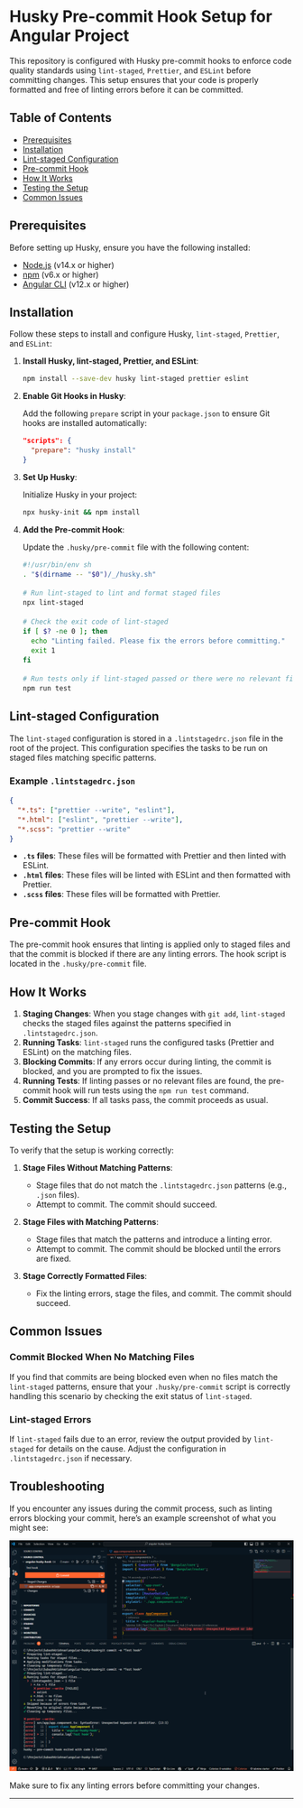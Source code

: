 # Husky Pre-commit Hook Setup for Angular Project

This repository is configured with Husky pre-commit hooks to enforce code quality standards using `lint-staged`, `Prettier`, and `ESLint` before committing changes. This setup ensures that your code is properly formatted and free of linting errors before it can be committed.

## Table of Contents

- [Prerequisites](#prerequisites)
- [Installation](#installation)
- [Lint-staged Configuration](#lint-staged-configuration)
- [Pre-commit Hook](#pre-commit-hook)
- [How It Works](#how-it-works)
- [Testing the Setup](#testing-the-setup)
- [Common Issues](#common-issues)

## Prerequisites

Before setting up Husky, ensure you have the following installed:

- [Node.js](https://nodejs.org/) (v14.x or higher)
- [npm](https://www.npmjs.com/) (v6.x or higher)
- [Angular CLI](https://angular.io/cli) (v12.x or higher)

## Installation

Follow these steps to install and configure Husky, `lint-staged`, `Prettier`, and `ESLint`:

1. **Install Husky, lint-staged, Prettier, and ESLint**:

   ```bash
   npm install --save-dev husky lint-staged prettier eslint
   ```

2. **Enable Git Hooks in Husky**:

   Add the following `prepare` script in your `package.json` to ensure Git hooks are installed automatically:

   ```json
   "scripts": {
     "prepare": "husky install"
   }
   ```

3. **Set Up Husky**:

   Initialize Husky in your project:

   ```bash
   npx husky-init && npm install
   ```

4. **Add the Pre-commit Hook**:

   Update the `.husky/pre-commit` file with the following content:

   ```bash
   #!/usr/bin/env sh
   . "$(dirname -- "$0")/_/husky.sh"

   # Run lint-staged to lint and format staged files
   npx lint-staged

   # Check the exit code of lint-staged
   if [ $? -ne 0 ]; then
     echo "Linting failed. Please fix the errors before committing."
     exit 1
   fi

   # Run tests only if lint-staged passed or there were no relevant files to lint
   npm run test
   ```

## Lint-staged Configuration

The `lint-staged` configuration is stored in a `.lintstagedrc.json` file in the root of the project. This configuration specifies the tasks to be run on staged files matching specific patterns.

### Example `.lintstagedrc.json`

```json
{
  "*.ts": ["prettier --write", "eslint"],
  "*.html": ["eslint", "prettier --write"],
  "*.scss": "prettier --write"
}
```

- **`.ts` files**: These files will be formatted with Prettier and then linted with ESLint.
- **`.html` files**: These files will be linted with ESLint and then formatted with Prettier.
- **`.scss` files**: These files will be formatted with Prettier.

## Pre-commit Hook

The pre-commit hook ensures that linting is applied only to staged files and that the commit is blocked if there are any linting errors. The hook script is located in the `.husky/pre-commit` file.

## How It Works

1. **Staging Changes**: When you stage changes with `git add`, `lint-staged` checks the staged files against the patterns specified in `.lintstagedrc.json`.
2. **Running Tasks**: `lint-staged` runs the configured tasks (Prettier and ESLint) on the matching files.
3. **Blocking Commits**: If any errors occur during linting, the commit is blocked, and you are prompted to fix the issues.
4. **Running Tests**: If linting passes or no relevant files are found, the pre-commit hook will run tests using the `npm run test` command.
5. **Commit Success**: If all tasks pass, the commit proceeds as usual.

## Testing the Setup

To verify that the setup is working correctly:

1. **Stage Files Without Matching Patterns**:

   - Stage files that do not match the `.lintstagedrc.json` patterns (e.g., `.json` files).
   - Attempt to commit. The commit should succeed.

2. **Stage Files with Matching Patterns**:

   - Stage files that match the patterns and introduce a linting error.
   - Attempt to commit. The commit should be blocked until the errors are fixed.

3. **Stage Correctly Formatted Files**:
   - Fix the linting errors, stage the files, and commit. The commit should succeed.

## Common Issues

### Commit Blocked When No Matching Files

If you find that commits are being blocked even when no files match the `lint-staged` patterns, ensure that your `.husky/pre-commit` script is correctly handling this scenario by checking the exit status of `lint-staged`.

### Lint-staged Errors

If `lint-staged` fails due to an error, review the output provided by `lint-staged` for details on the cause. Adjust the configuration in `.lintstagedrc.json` if necessary.

## Troubleshooting

If you encounter any issues during the commit process, such as linting errors blocking your commit, here’s an example screenshot of what you might see:

![Linting Error Example](<precommit error message.png>)

Make sure to fix any linting errors before committing your changes.

---
